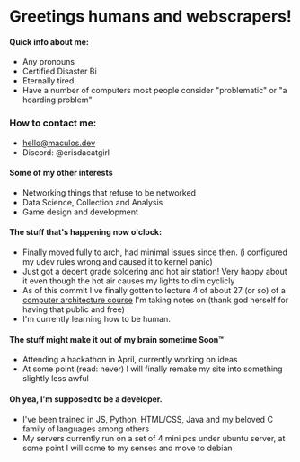 # Greetings humans and webscrapers!
<!--
Look, I know there are excellent templates, animated embeds and everything else to spice up this page.
However, (1) a lot of them are pure clutter and (2) do it yourself girl
-->

#### Quick info about me:
- Any pronouns
- Certified Disaster Bi
- Eternally tired.
- Have a number of computers most people consider "problematic" or "a hoarding problem"


### How to contact me:
- [hello@maculos.dev](mailto:hello@maculos.dev) <!-- the mailto command is so lovely -->
- Discord: @erisdacatgirl 
<!-- - [My Site](https://maculos.dev) <-- bad, will revamp
-->

#### Some of my other interests
- Networking things that refuse to be networked
- Data Science, Collection and Analysis
- Game design and development

#### The stuff that's happening now o'clock:
- Finally moved fully to arch, had minimal issues since then. (i configured my udev rules wrong and caused it to kernel panic)
- Just got a decent grade soldering and hot air station! Very happy about it even though the hot air causes my lights to dim cyclicly
- As of this commit I've finally gotten to lecture 4 of about 27 (or so) of a [computer architecture course](https://youtube.com/playlist?list=PL5Q2soXY2Zi-EImKxYYY1SZuGiOAOBKaf) I'm taking notes on (thank god herself for having that public and free)
- I'm currently learning how to be human.

#### The stuff might make it out of my brain sometime Soon™
- Attending a hackathon in April, currently working on ideas
- At some point (read: never) I will finally remake my site into something slightly less awful

#### Oh yea, I'm supposed to be a developer.
- I've been trained in JS, Python, HTML/CSS, Java and my beloved C family of languages among others
- My servers currently run on a set of 4 mini pcs under ubuntu server, at some point I will come to my senses and move to debian

<!--
        [TEMPLATES]
#### The stuff that's happening now o'clock:
- Right now I'm working on a [project-name](project.url)
- I'm currently learning how to be human.
- [thing](url) is melting my brain.
- I need help with everything.

### Ya girl's album (or song) of the month!
##### [Cold War by Janelle Monáe]([https://music.apple.com/us/album/the-age-of-pleasure/1686979040](https://music.apple.com/us/album/cold-war/370918921?i=370918965))
![The ArchAndroid (Deluxe) by Janelle Monáe Album Cover](https://i.scdn.co/image/ab67616d0000b273120a1366324c2ae1728e17e5)
-->
